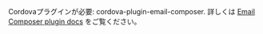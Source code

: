 

Cordovaプラグインが必要: cordova-plugin-email-composer. 詳しくは [Email Composer plugin docs](https://github.com/hypery2k/cordova-email-plugin) をご覧ください。

